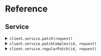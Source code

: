 # Reference
## Service
<details><summary><code>client.service.patch(request)</code></summary>
<dl>
<dd>

#### 🔌 Usage

<dl>
<dd>

<dl>
<dd>

```java
client.service().patch(
    PatchProxyRequest
        .builder()
        .application("application")
        .requireAuth(true)
        .build()
);
```
</dd>
</dl>
</dd>
</dl>

#### ⚙️ Parameters

<dl>
<dd>

<dl>
<dd>

**application:** `Optional<String>` 
    
</dd>
</dl>

<dl>
<dd>

**requireAuth:** `Optional<Boolean>` 
    
</dd>
</dl>
</dd>
</dl>


</dd>
</dl>
</details>

<details><summary><code>client.service.patchComplex(id, request)</code></summary>
<dl>
<dd>

#### 📝 Description

<dl>
<dd>

<dl>
<dd>

Update with JSON merge patch - complex types
</dd>
</dl>
</dd>
</dl>

#### 🔌 Usage

<dl>
<dd>

<dl>
<dd>

```java
client.service().patchComplex(
    "id",
    PatchComplexRequest
        .builder()
        .name("name")
        .email("email")
        .age(1)
        .active(true)
        .metadata(
            new HashMap<String, Object>() {{
                put("metadata", new 
                HashMap<String, Object>() {{put("key", "value");
                }});
            }}
        )
        .tags(
            new ArrayList<String>(
                Arrays.asList("tags", "tags")
            )
        )
        .build()
);
```
</dd>
</dl>
</dd>
</dl>

#### ⚙️ Parameters

<dl>
<dd>

<dl>
<dd>

**id:** `String` 
    
</dd>
</dl>

<dl>
<dd>

**name:** `Optional<String>` 
    
</dd>
</dl>

<dl>
<dd>

**email:** `Optional<String>` 
    
</dd>
</dl>

<dl>
<dd>

**age:** `Optional<Integer>` 
    
</dd>
</dl>

<dl>
<dd>

**active:** `Optional<Boolean>` 
    
</dd>
</dl>

<dl>
<dd>

**metadata:** `Optional<Map<String, Object>>` 
    
</dd>
</dl>

<dl>
<dd>

**tags:** `Optional<List<String>>` 
    
</dd>
</dl>
</dd>
</dl>


</dd>
</dl>
</details>

<details><summary><code>client.service.regularPatch(id, request)</code></summary>
<dl>
<dd>

#### 📝 Description

<dl>
<dd>

<dl>
<dd>

Regular PATCH endpoint without merge-patch semantics
</dd>
</dl>
</dd>
</dl>

#### 🔌 Usage

<dl>
<dd>

<dl>
<dd>

```java
client.service().regularPatch(
    "id",
    RegularPatchRequest
        .builder()
        .field1("field1")
        .field2(1)
        .build()
);
```
</dd>
</dl>
</dd>
</dl>

#### ⚙️ Parameters

<dl>
<dd>

<dl>
<dd>

**id:** `String` 
    
</dd>
</dl>

<dl>
<dd>

**field1:** `Optional<String>` 
    
</dd>
</dl>

<dl>
<dd>

**field2:** `Optional<Integer>` 
    
</dd>
</dl>
</dd>
</dl>


</dd>
</dl>
</details>
